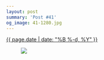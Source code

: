 ```yaml
---
layout: post
summary: 'Post #41'
og_image: 41-1280.jpg
---
```


<div class="post">
 <time>
  <a href="/41">
   {{ page.date | date: "%B %-d, %Y" }}
  </a>
 </time>
 <a href="/41">
  <figure data-taken="9/3/2013">
   <img sizes="(min-width: 700px) 50vw, calc(100vw - 2rem)" src="{{ site.assets_url }}/41-640.jpg" srcset="{{ site.assets_url }}/41-1280.jpg 1280w, {{ site.assets_url }}/41-960.jpg 960w, {{ site.assets_url }}/41-640.jpg 640w, {{ site.assets_url }}/41-320.jpg 320w"/>
  </figure>
 </a>
</div>

